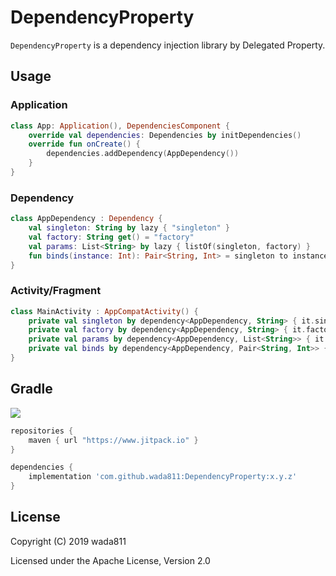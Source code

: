DependencyProperty
=====

`DependencyProperty` is a dependency injection library by Delegated Property.

## Usage
### Application
```kt
class App: Application(), DependenciesComponent {
    override val dependencies: Dependencies by initDependencies()
    override fun onCreate() {
        dependencies.addDependency(AppDependency())
    }
}
```

### Dependency
```kt
class AppDependency : Dependency {
    val singleton: String by lazy { "singleton" }
    val factory: String get() = "factory"
    val params: List<String> by lazy { listOf(singleton, factory) }
    fun binds(instance: Int): Pair<String, Int> = singleton to instance
}
```

### Activity/Fragment
```kt
class MainActivity : AppCompatActivity() {
    private val singleton by dependency<AppDependency, String> { it.singleton }
    private val factory by dependency<AppDependency, String> { it.factory }
    private val params by dependency<AppDependency, List<String>> { it.params }
    private val binds by dependency<AppDependency, Pair<String, Int>> { it.binds(42) }
}
```

## Gradle

[![](https://jitpack.io/v/wada811/DependencyProperty.svg)](https://jitpack.io/#wada811/DependencyProperty)

```groovy
repositories {
    maven { url "https://www.jitpack.io" }
}

dependencies {
    implementation 'com.github.wada811:DependencyProperty:x.y.z'
}
```

## License

Copyright (C) 2019 wada811

Licensed under the Apache License, Version 2.0
